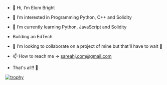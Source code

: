 - 👋 Hi, I’m Elom Bright

- 👀 I’m interested in Programming Python, C++ and Solidity

- 🌱 I’m currently learning Python, JavaScript and Solidity

- Building an EdTech

- 💞️ I’m looking to collaborate on a project of mine but that'll have to wait 🥲

- 📫 How to reach me -> sareahj.com@gmail.com

- That's all!! 🙂



[![trophy](https://github-profile-trophy.vercel.app/?username=cakezero)](https://github.com/ryo-ma/github-profile-trophy)
<!---
Cakezero/Cakezero is a ✨ special ✨ repository because its `README.md` (this file) appears on your GitHub profile.
You can click the Preview link to take a look at your changes.
--->
